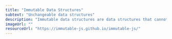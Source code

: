 ```yaml
---
title: "Immutable Data Structures"
subtext: "Unchangeable data structures"
description: "Immutable data structures are data structures that cannot be modified after they are created.<br><br>Imagine immutable data structures as a written contract; once it's signed, it cannot be changed, only replaced with a new version."
imageUrl: ""
resourceUrl: "https://immutable-js.github.io/immutable-js/"
---
```

